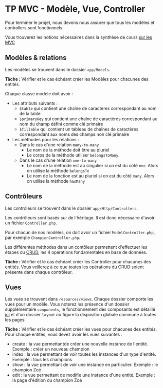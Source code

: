 # TP MVC - Modèle, Vue, Controller

Pour terminer le projet, nous devons nous assurer que tous les modèles et controllers sont fonctionnels.

Vous trouverez les notions nécessaires dans la synthèse de cours [sur les MVC](MVC.md)

## Modèles & relations

Les modèles se trouvent dans le dossier `app/Models`.

**Tâche :** Vérifier et le cas échéant créer les Modèles pour chacunes des entités.

Chaque classe modèle doit avoir :
- Les attributs suivants :
  - `$table` qui contient une chaîne de caractères correspondant au nom de la table
  - `$primaryKey` qui contient une chaîne de caractères correspondant au nom du champ défini comme clé primaire
  - `$fillable` qui contient un tableau de chaînes de caractères correspondant aux noms des champs non clé primaire
- Les méthodes pour les relations :
  - Dans le cas d'une relation `many-to-many`
    - Le nom de la méthode doit être au pluriel
    - Le corps de la méthode utiliser `belongsToMany`.
  - Dans le cas d'une relation `one-to-many`
    - Le nom de la méthode est au singulier si on est du côté `one`. Alors on utilise la méthode `belongsTo`
    - Le nom de la fonction est au pluriel si on est du côté `many`. Alors on utilise la méthode `hasMany`

## Contrôleurs

Les contrôleurs se trouvent dans le dossier `app/Http/Controllers`.

Les contrôleurs sont basés sur de l'héritage. Il est donc nécessaire d'avoir un fichier `Controller.php`.

Pour chacun de nos modèles, on doit avoir un fichier `ModelController.php`, par exemple `ChampionController.php`.

Les différentes méthodes dans un contôleur permettent d'effectuer les étapes du [CRUD](CRUD.md), les 4 opérations fondamentales en base de données.

**Tâche :** Vérifier et le cas échéant créer les Controller pour chacunes des entités. Vous veillerez à ce que toutes les opérations du CRUD soient présente dans chaque contrôleur.

## Vues

Les vues se trouvent dans `resources/views`. Chaque dossier comporte les vues pour un modèle. Vous noterez les présence d'un dossier supplémentaire `components`, le fonctionnement des composants est détaillé [ici](composants.md) et d'un dossier `layout` où figure la disposition globale commune à toutes les pages.

**Tâche :** Vérifier et le cas échéant créer les vues pour chacunes des entités. Pour chaque entités, vous devez avoir les vues suivantes :
- create : la vue permettantde créer une nouvelle instance de l'entité. Exemple : créer un nouveau champion
- index : la vue permettant de voir toutes les instances d'un type d'entité. Exemple : tous les champions
- show : la vue permettant de voir une instance en particulier. Exemple : le champion Zoé
- edit : la vue permettant de modifie une instance d'une entité. Exemple : la page d'édition du champion Zoé
